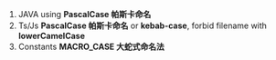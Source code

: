 1. JAVA using **PascalCase 帕斯卡命名**
2. Ts/Js **PascalCase 帕斯卡命名** or **kebab-case**, forbid filename with **lowerCamelCase**
3. Constants **MACRO_CASE 大蛇式命名法**
